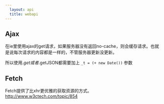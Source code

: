 ```yaml
---
  layout: api
  title: webapi
---
```



## Ajax

在ie里使用ajax的get请求，如果服务器没有返回no-cache，则会缓存请求。也就是说每次请求的内容都是一样的，不管服务器更新没更新。

所以使用$.get或者$.getJSON都需要加上 `_t = (+ new Date())` 参数

## Fetch

Fetch提供了比xhr更优雅的获取资源的方式。<http://www.w3ctech.com/topic/854>

